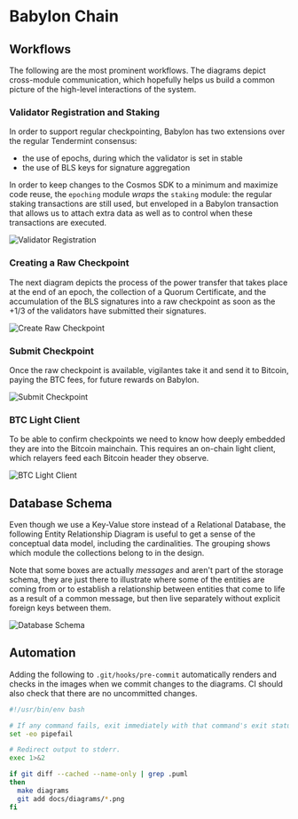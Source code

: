 # Babylon Chain

## Workflows

The following are the most prominent workflows. The diagrams depict cross-module communication, which hopefully helps us build a common picture of the high-level interactions of the system.

### Validator Registration and Staking

In order to support regular checkpointing, Babylon has two extensions over the regular Tendermint consensus:
* the use of epochs, during which the validator is set in stable
* the use of BLS keys for signature aggregation

In order to keep changes to the Cosmos SDK to a minimum and maximize code reuse, the `epoching` module _wraps_ the `staking` module: the regular staking transactions are still used, but enveloped in a Babylon transaction that allows us to attach extra data as well as to control when these transactions are executed.

![Validator Registration](diagrams/validator_registration.png)

### Creating a Raw Checkpoint

The next diagram depicts the process of the power transfer that takes place at the end of an epoch, the collection of a Quorum Certificate, and the accumulation of the BLS signatures into a raw checkpoint as soon as the +1/3 of the validators have submitted their signatures.

![Create Raw Checkpoint](diagrams/create_raw_checkpoint.png)

### Submit Checkpoint

Once the raw checkpoint is available, vigilantes take it and send it to Bitcoin,
paying the BTC fees, for future rewards on Babylon.

![Submit Checkpoint](diagrams/submit_checkpoint.png)

### BTC Light Client

To be able to confirm checkpoints we need to know how deeply embedded they are into the Bitcoin mainchain. This requires an on-chain light client, which relayers feed each Bitcoin header they observe.

![BTC Light Client](diagrams/btc_light_client.png)

## Database Schema

Even though we use a Key-Value store instead of a Relational Database, the following Entity Relationship Diagram is useful to get a sense of the conceptual data model, including the cardinalities. The grouping shows which module the collections belong to in the design.

Note that some boxes are actually _messages_ and aren't part of the storage schema, they are just there to illustrate where some of the entities are coming from or to establish a relationship between entities that come to life as a result of a common message, but then live separately without explicit foreign keys between them.

![Database Schema](diagrams/database_schema.png)

## Automation

Adding the following to `.git/hooks/pre-commit` automatically renders and checks in the images when we commit changes to the diagrams. CI should also check that there are no uncommitted changes.

```bash
#!/usr/bin/env bash

# If any command fails, exit immediately with that command's exit status
set -eo pipefail

# Redirect output to stderr.
exec 1>&2

if git diff --cached --name-only | grep .puml
then
  make diagrams
  git add docs/diagrams/*.png
fi
```
